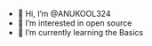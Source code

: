 - 👋 Hi, I’m @ANUKOOL324
- 👀 I’m interested in open source 
- 🌱 I’m currently learning the Basics 
  


